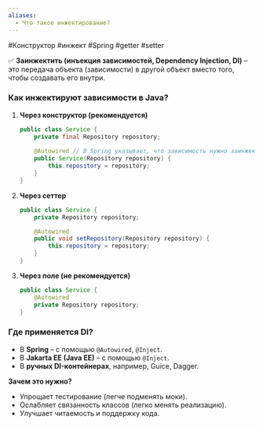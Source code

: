 ```yaml
---
aliases:
  - Что такое инжектирование?
---
```

#Конструктор #инжект #Spring #getter #setter 

✅ **Заинжектить (инъекция зависимостей, Dependency Injection, DI)** – это передача объекта (зависимости) в другой объект вместо того, чтобы создавать его внутри.

### **Как инжектируют зависимости в Java?**

1. **Через конструктор (рекомендуется)**
    
    ```java
    public class Service {
        private final Repository repository;
        
        @Autowired // В Spring указывает, что зависимость нужно заинжектить
        public Service(Repository repository) {
            this.repository = repository;
        }
    }
    ```
    
2. **Через сеттер**
    
    ```java
    public class Service {
        private Repository repository;
    
        @Autowired
        public void setRepository(Repository repository) {
            this.repository = repository;
        }
    }
    ```
    
3. **Через поле (не рекомендуется)**
    
    ```java
    public class Service {
        @Autowired
        private Repository repository;
    }
    ```
    

### **Где применяется DI?**

- В **Spring** – с помощью `@Autowired`, `@Inject`.
- В **Jakarta EE (Java EE)** – с помощью `@Inject`.
- В **ручных DI-контейнерах**, например, Guice, Dagger.

**Зачем это нужно?**

- Упрощает тестирование (легче подменять моки).
- Ослабляет связанность классов (легко менять реализацию).
- Улучшает читаемость и поддержку кода.